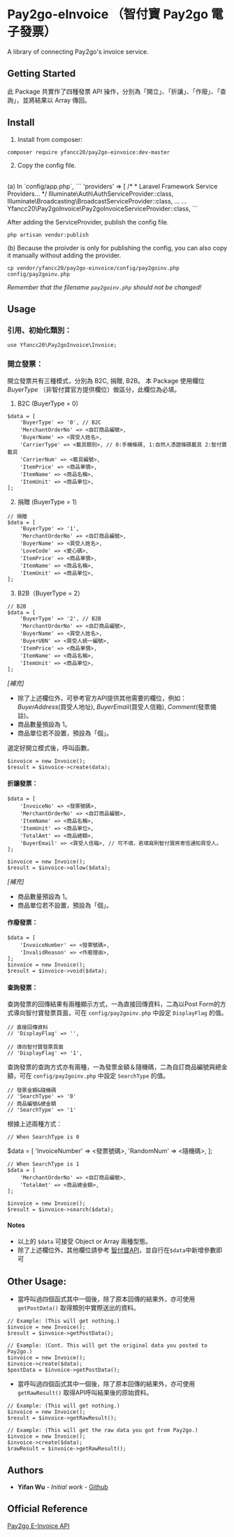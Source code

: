 # Pay2go-eInvoice （智付寶 Pay2go 電子發票）
A library of connecting Pay2go's invoice service.

## Getting Started
此 Package 共實作了四種發票 API 操作，分別為「開立」、「折讓」、「作廢」、「查詢」，並將結果以 Array 傳回。

## Install
1. Install from composer:
```
composer require yfancc20/pay2go-einvoice:dev-master
```

2. Copy the config file.
<br>
(a) In `config/app.php`,
```
    'providers' => [
        /*
         * Laravel Framework Service Providers...
         */
        Illuminate\Auth\AuthServiceProvider::class,
        Illuminate\Broadcasting\BroadcastServiceProvider::class,
        ...
        ...
        Yfancc20\Pay2goInvoice\Pay2goInvoiceServiceProvider::class,
```

After adding the ServiceProvider, publish the config file.
```
php artisan vendor:publish
```

(b) Because the proivder is only for publishing the config, you can also copy it manually without adding the provider.
```
cp vendor/yfancc20/pay2go-einvoice/config/pay2goinv.php config/pay2goinv.php
```

*Remember that the filename `pay2goinv.php` should not be changed!*

## Usage
### 引用、初始化類別：
```
use Yfancc20\Pay2goInvoice\Invoice;
```

### 開立發票：
開立發票共有三種模式，分別為 B2C, 捐贈, B2B。
本 Package 使用欄位 *BuyerType* （非智付寶官方提供欄位）做區分，此欄位為必填。

1. B2C (BuyerType = 0)
```
$data = [
    'BuyerType' => '0', // B2C
    'MerchantOrderNo' => <自訂商品編號>,
    'BuyerName' => <買受人姓名>,
    'CarrierType' => <載具類別>, // 0:手機條碼, 1:自然人憑證條碼載具 2:智付寶載具
    'CarrierNum' => <載具編號>,
    'ItemPrice' => <商品單價>,
    'ItemName' => <商品名稱>,
    'ItemUnit' => <商品單位>,
];
```

2. 捐贈 (BuyerType = 1)
```
// 捐贈
$data = [
    'BuyerType' => '1',
    'MerchantOrderNo' => <自訂商品編號>,
    'BuyerName' => <買受人姓名>,
    'LoveCode' => <愛心碼>,
    'ItemPrice' => <商品單價>,
    'ItemName' => <商品名稱>,
    'ItemUnit' => <商品單位>,
];
```

3. B2B（BuyerType = 2）
```
// B2B
$data = [
    'BuyerType' => '2', // B2B
    'MerchantOrderNo' => <自訂商品編號>,
    'BuyerName' => <買受人姓名>,
    'BuyerUBN' => <買受人統一編號>,
    'ItemPrice' => <商品單價>,
    'ItemName' => <商品名稱>,
    'ItemUnit' => <商品單位>,
];
```

*[補充]*
- 除了上述欄位外，可參考官方API提供其他需要的欄位，例如：*BuyerAddress*(買受人地址), *BuyerEmail*(買受人信箱), *Comment*(發票備註)。
- 商品數量預設為 1。
- 商品單位若不設置，預設為「個」。

選定好開立模式後，呼叫函數。
```
$invoice = new Invoice();
$result = $invoice->create(data);
```

#### 折讓發票：
```
$data = [
    'InvoiceNo' => <發票號碼>,
    'MerchantOrderNo' => <自訂商品編號>,
    'ItemName' => <商品名稱>,
    'ItemUnit' => <商品單位>,
    'TotalAmt' => <商品總額>,
    'BuyerEmail' => <買受人信箱>, // 可不填，若填寫則智付寶將寄信通知買受人。
];

$invoice = new Invoice();
$result = $invoice->allow($data);
```
*[補充]*
- 商品數量預設為 1。
- 商品單位若不設置，預設為「個」。

#### 作廢發票：
```
$data = [
    'InvoiceNumber' => <發票號碼>,
    'InvalidReason' => <作廢理由>,
];
$invoice = new Invoice();
$result = $invoice->void($data);
```

#### 查詢發票：
查詢發票的回傳結果有兩種顯示方式，一為直接回傳資料，二為以Post Form的方式導向智付寶發票頁面，可在 `config/pay2goinv.php` 中設定 `DisplayFlag` 的值。
```
// 直接回傳資料
// 'DisplayFlag' => '',

// 導向智付寶發票頁面
// 'DisplayFlag' => '1',
```

查詢發票的查詢方式亦有兩種，一為發票金額＆隨機碼，二為自訂商品編號與總金額，可在 `config/pay2goinv.php` 中設定 `SearchType` 的值。
```
// 發票金額&隨機碼
// 'SearchType' => '0'
// 商品編號&總金額
// 'SearchType' => '1'
```

根據上述兩種方式：
```
// When SearchType is 0
```
$data = [
    'InvoiceNumber' => <發票號碼>,
    'RandomNum' => <隨機碼>,
];
```
// When SearchType is 1
$data = [
    'MerchantOrderNo' => <自訂商品編號>,
    'TotalAmt' => <商品總金額>,
];

$invoice = new Invoice();
$result = $invoice->search($data);
```

#### Notes
- 以上的 `$data` 可接受 Object or Array 兩種型態。
- 除了上述欄位外，其他欄位請參考 [智付寶API](https://inv.pay2go.com/Invoice_index/download)，並自行在`$data`中新增參數即可

## Other Usage:
- 當呼叫過四個函式其中一個後，除了原本回傳的結果外，亦可使用 `getPostData()` 取得類別中實際送出的資料。
```
// Example: (This will get nothing.)
$invoice = new Invoice();
$result = $invoice->getPostData();

// Example: (Cont. This will get the original data you posted to Pay2go.)
$invoice = new Invoice();
$invoice->create($data);
$postData = $invoice->getPostData();
```

- 當呼叫過四個函式其中一個後，除了原本回傳的結果外，亦可使用 `getRawResult()` 取得API呼叫結果後的原始資料。
```
// Example: (This will get nothing.)
$invoice = new Invoice();
$result = $invoice->getRawResult();

// Example: (This will get the raw data you got from Pay2go.)
$invoice = new Invoice();
$invoice->create($data);
$rawResult = $invoice->getRawResult();
```

## Authors

* **Yifan Wu** - *Initial work* - [Github](https://github.com/yfancc20)


## Official Reference
[Pay2go E-Invoice API](https://inv.pay2go.com/Invoice_index/download)
